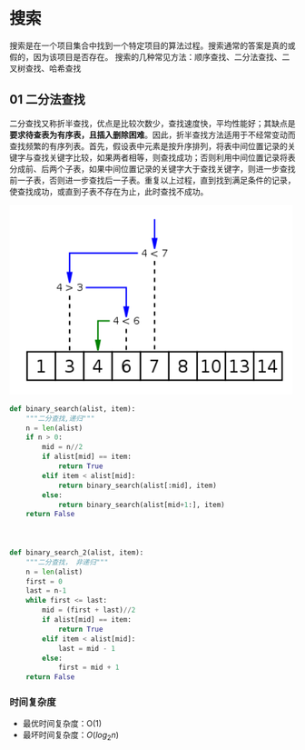 # 搜索

搜索是在一个项目集合中找到一个特定项目的算法过程。搜索通常的答案是真的或假的，因为该项目是否存在。 搜索的几种常见方法：顺序查找、二分法查找、二叉树查找、哈希查找

## 01 二分法查找

二分查找又称折半查找，优点是比较次数少，查找速度快，平均性能好；其缺点是**要求待查表为有序表，且插入删除困难**。因此，折半查找方法适用于不经常变动而查找频繁的有序列表。首先，假设表中元素是按升序排列，将表中间位置记录的关键字与查找关键字比较，如果两者相等，则查找成功；否则利用中间位置记录将表分成前、后两个子表，如果中间位置记录的关键字大于查找关键字，则进一步查找前一子表，否则进一步查找后一子表。重复以上过程，直到找到满足条件的记录，使查找成功，或直到子表不存在为止，此时查找不成功。

![18binary_search_into_array.png](images/18binary_search_into_array.png)

```python
def binary_search(alist, item):
    """二分查找,递归"""
    n = len(alist)
    if n > 0:
        mid = n//2
        if alist[mid] == item:
            return True
        elif item < alist[mid]:
            return binary_search(alist[:mid], item)
        else:
            return binary_search(alist[mid+1:], item)
    return False



def binary_search_2(alist, item):
    """二分查找， 非递归"""
    n = len(alist)
    first = 0
    last = n-1
    while first <= last:
        mid = (first + last)//2
        if alist[mid] == item:
            return True
        elif item < alist[mid]:
            last = mid - 1
        else:
            first = mid + 1
    return False
```

### 时间复杂度

- 最优时间复杂度：O(1)
- 最坏时间复杂度：$O(log_2 n)$